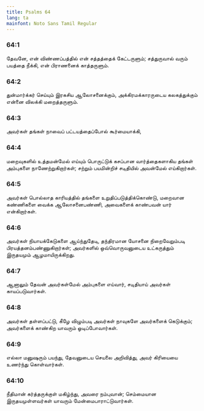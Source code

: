 ```yaml
---
title: Psalms 64
lang: ta
mainfont: Noto Sans Tamil Regular
---
```


###  64:1

தேவனே, என் விண்ணப்பத்தில் என் சத்தத்தைக் கேட்டருளும்; சத்துருவால் வரும் பயத்தை நீக்கி, என் பிராணனைக் காத்தருளும்.

###  64:2

துன்மார்க்கர் செய்யும் இரகசிய ஆலோசனைக்கும், அக்கிரமக்காரருடைய கலகத்துக்கும் என்னை விலக்கி மறைத்தருளும்.

###  64:3

அவர்கள் தங்கள் நாவைப் பட்டயத்தைப்போல் கூர்மையாக்கி,

###  64:4

மறைவுகளில் உத்தமன்மேல் எய்யும் பொருட்டுக் கசப்பான வார்த்தைகளாகிய தங்கள் அம்புகளை நாணேற்றுகிறார்கள்; சற்றும் பயமின்றிச் சடிதியில் அவன்மேல் எய்கிறார்கள்.

###  64:5

அவர்கள் பொல்லாத காரியத்தில் தங்களை உறுதிப்படுத்திக்கொண்டு, மறைவான கண்ணிகளை வைக்க ஆலோசனைபண்ணி, அவைகளைக் காண்பவன் யார் என்கிறார்கள்.

###  64:6

அவர்கள் நியாயக்கேடுகளை ஆய்ந்துதேடி, தந்திரமான யோசனை நிறைவேறும்படி பிரயத்தனம்பண்ணுகிறார்கள்; அவர்களில் ஒவ்வொருவனுடைய உட்கருத்தும் இருதயமும் ஆழமாயிருக்கிறது.

###  64:7

ஆனாலும் தேவன் அவர்கள்மேல் அம்புகளை எய்வார், சடிதியாய் அவர்கள் காயப்படுவார்கள்.

###  64:8

அவர்கள் தள்ளப்பட்டு, கீழே விழும்படி அவர்கள் நாவுகளே அவர்களைக் கெடுக்கும்; அவர்களைக் காண்கிற யாவரும் ஓடிப்போவார்கள்.

###  64:9

எல்லா மனுஷரும் பயந்து, தேவனுடைய செயலை அறிவித்து, அவர் கிரியையை உணர்ந்து கொள்வார்கள்.

###  64:10

நீதிமான் கர்த்தருக்குள் மகிழ்ந்து, அவரை நம்புவான்; செம்மையான இருதயமுள்ளவர்கள் யாவரும் மேன்மைபாராட்டுவார்கள்.

